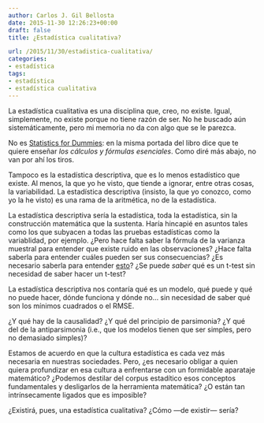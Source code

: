 ```yaml
---
author: Carlos J. Gil Bellosta
date: 2015-11-30 12:26:23+00:00
draft: false
title: ¿Estadística cualitativa?

url: /2015/11/30/estadistica-cualitativa/
categories:
- estadística
tags:
- estadística
- estadística cualitativa
---
```


La estadística cualitativa es una disciplina que, creo, no existe. Igual, simplemente, no existe porque no tiene razón de ser. No he buscado aún sistemáticamente, pero mi memoria no da con algo que se le parezca.

No es [Statistics for Dummies](http://www.math.uni.wroc.pl/~dyba/materials/dummies.pdf): en la misma portada del libro dice que te quiere enseñar _los cálculos y fórmulas esenciales_. Como diré más abajo, no van por ahí los tiros.

Tampoco es la estadística descriptiva, que es lo menos estadístico que existe. Al menos, la que yo he visto, que tiende a ignorar, entre otras cosas, la variabilidad. La estadística descriptiva (insisto, la que yo conozco, como yo la he visto) es una rama de la aritmética, no de la estadística.

La estadística descriptiva sería la estadística, toda la estadística, sin la construcción matemática que la sustenta. Haría hincapié en asuntos tales como los que subyacen a todas las pruebas estadísticas como la variablidad, por ejemplo. ¿Pero hace falta saber la fórmula de la varianza muestral para entender que existe ruido en las observaciones? ¿Hace falta saberla para entender cuáles pueden ser sus consecuencias? ¿Es necesario saberla para entender [esto](http://www.datanalytics.com/2014/12/10/hubo-alguna-vez-un-millon-de-palentinas/)? ¿Se puede _saber_ qué es un t-test sin necesidad de saber hacer un t-test?

La estadística descriptiva nos contaría qué es un modelo, qué puede y qué no puede hacer, dónde funciona y dónde no... sin necesidad de saber qué son los mínimos cuadrados o el RMSE.

¿Y qué hay de la causalidad? ¿Y qué del principio de parsimonia? ¿Y qué del de la antiparsimonia (i.e., que los modelos tienen que ser simples, pero no demasiado simples)?

Estamos de acuerdo en que la cultura estadística es cada vez más necesaria en nuestras sociedades. Pero, ¿es necesario obligar a quien quiera profundizar en esa cultura a enfrentarse con un formidable aparataje matemático? ¿Podemos destilar del corpus estadítico esos conceptos fundamentales y desligarlos de la herramienta matemática? ¿O están tan intrínsecamente ligados que es imposible?

¿Existirá, pues, una estadística cualitativa? ¿Cómo —de existir— sería?
